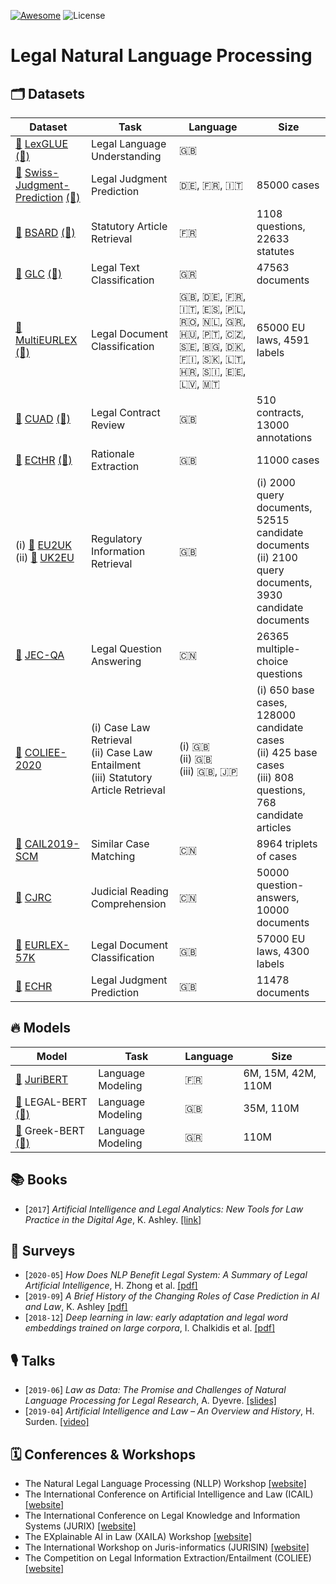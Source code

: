 [![Awesome](https://awesome.re/badge-flat2.svg)](https://awesome.re)
![License](https://img.shields.io/github/license/antoiloui/awesome-legal-nlp)

# Legal Natural Language Processing

## 🗂 Datasets

| Dataset | Task | Language | Size |
|---|---|---|---|
| [📄](https://arxiv.org/abs/2110.00976) [LexGLUE](https://github.com/coastalcph/lex-glue) [(🤗)](https://huggingface.co/datasets/lex_glue)  | Legal Language Understanding | 🇬🇧  |  |
| [📄](https://arxiv.org/abs/2110.00806) [Swiss-Judgment-Prediction](https://github.com/JoelNiklaus/SwissJudgementPrediction) [(🤗)](https://huggingface.co/datasets/swiss_judgment_prediction)  | Legal Judgment Prediction | 🇩🇪, 🇫🇷, 🇮🇹      | 85000 cases |
| [📄](https://arxiv.org/abs/2108.11792) [BSARD](https://github.com/maastrichtlawtech/bsard) [(🤗)](https://huggingface.co/datasets/antoiloui/bsard) | Statutory Article Retrieval | 🇫🇷  | 1108 questions, 22633 statutes |
| [📄](https://arxiv.org/abs/2109.15298) [GLC](https://github.com/christospi/glc-nllp-21) [(🤗)](https://huggingface.co/datasets/greek_legal_code)  | Legal Text Classification | 🇬🇷  | 47563 documents |
| [📄](https://arxiv.org/abs/2109.00904) [MultiEURLEX](https://github.com/nlpaueb/multi-eurlex) [(🤗)](https://huggingface.co/datasets/multi_eurlex)  | Legal Document Classification | 🇬🇧, 🇩🇪, 🇫🇷, 🇮🇹, 🇪🇸, 🇵🇱, 🇷🇴, 🇳🇱, 🇬🇷, 🇭🇺, 🇵🇹, 🇨🇿, 🇸🇪, 🇧🇬, 🇩🇰, 🇫🇮, 🇸🇰, 🇱🇹, 🇭🇷, 🇸🇮, 🇪🇪, 🇱🇻, 🇲🇹                                              | 65000 EU laws, 4591 labels |
| [📄](https://arxiv.org/abs/2103.06268) [CUAD](https://github.com/TheAtticusProject/cuad) [(🤗)](https://huggingface.co/datasets/cuad)  | Legal Contract Review | 🇬🇧  | 510 contracts, 13000 annotations |
| [📄](https://arxiv.org/abs/2103.13084) [ECtHR](https://archive.org/details/ECHR-ACL2019) [(🤗)](https://huggingface.co/datasets/ecthr_cases)  | Rationale Extraction | 🇬🇧  | 11000 cases |
| (i) [📄](https://arxiv.org/abs/2101.10726) [EU2UK](https://archive.org/details/eacl2021_regir_datasets)<br>(ii) [📄](https://arxiv.org/abs/2101.10726) [UK2EU](https://archive.org/details/eacl2021_regir_datasets) | Regulatory Information Retrieval | 🇬🇧  | (i) 2000 query documents, 52515 candidate documents<br>(ii) 2100 query documents, 3930 candidate documents |
| [📄](https://arxiv.org/abs/1911.12011) [JEC-QA](https://jecqa.thunlp.org/) | Legal Question Answering | 🇨🇳  | 26365 multiple-choice questions |
| [📄](https://sites.ualberta.ca/~rabelo/COLIEE2021/COLIEE_2020_summary.pdf) [COLIEE-2020](https://sites.ualberta.ca/~rabelo/COLIEE2020/) | (i) Case Law Retrieval<br>(ii) Case Law Entailment<br>(iii) Statutory Article Retrieval | (i) 🇬🇧<br>(ii) 🇬🇧<br>(iii) 🇬🇧, 🇯🇵  | (i) 650 base cases, 128000 candidate cases<br>(ii) 425 base cases<br>(iii) 808 questions, 768 candidate articles |
| [📄](https://arxiv.org/abs/1911.08962) [CAIL2019-SCM](https://github.com/china-ai-law-challenge/CAIL2019/tree/master/scm) | Similar Case Matching | 🇨🇳  | 8964 triplets of cases |
| [📄](https://arxiv.org/abs/1912.09156) [CJRC](https://github.com/china-ai-law-challenge/CAIL2019) | Judicial Reading Comprehension | 🇨🇳  | 50000 question-answers, 10000 documents |
| [📄](https://arxiv.org/abs/1906.02192) [EURLEX-57K](http://nlp.cs.aueb.gr/software_and_datasets/EURLEX57K/index.html) | Legal Document Classification | 🇬🇧  | 57000 EU laws, 4300 labels |
| [📄](https://arxiv.org/abs/1906.02059) [ECHR](https://archive.org/details/ECHR-ACL2019) | Legal Judgment Prediction | 🇬🇧  | 11478 documents |


## 🔥 Models

| Model | Task | Language | Size |
|---|---|---|---|
| [📄](https://arxiv.org/abs/2110.01485) [JuriBERT](http://master2-bigdata.polytechnique.fr/resources#juribert) | Language Modeling | 🇫🇷  | 6M, 15M, 42M, 110M |
| [📄](https://arxiv.org/abs/2010.02559) LEGAL-BERT [(🤗)](https://huggingface.co/nlpaueb/legal-bert-base-uncased)  | Language Modeling | 🇬🇧  | 35M, 110M |
| [📄](https://arxiv.org/abs/2008.12014) Greek-BERT [(🤗)](https://huggingface.co/nlpaueb/bert-base-greek-uncased-v1)  | Language Modeling | 🇬🇷  | 110M |


## 📚  Books

- [`2017`] *Artificial Intelligence and Legal Analytics: New Tools for Law Practice in the Digital Age*, K. Ashley. [[link]](https://www.cambridge.org/core/books/artificial-intelligence-and-legal-analytics/E7D705EEF392501A1DB180645917E7E0)


## 📄  Surveys

- [`2020-05`] *How Does NLP Benefit Legal System: A Summary of Legal Artificial Intelligence*, H. Zhong et al. [[pdf]](https://arxiv.org/pdf/2004.12158)
- [`2019-09`] *A Brief History of the Changing Roles of Case Prediction in AI and Law*, K. Ashley [[pdf]](https://journals.latrobe.edu.au/index.php/law-in-context/article/download/88/157)
- [`2018-12`] *Deep learning in law: early adaptation and legal word embeddings trained on large corpora*, I. Chalkidis et al. [[pdf]](https://link.springer.com/content/pdf/10.1007/s10506-018-9238-9.pdf)


## 🎙  Talks

- [`2019-06`] *Law as Data: The Promise and Challenges of Natural Language Processing for Legal Research*, A. Dyevre. [[slides]](https://drive.google.com/open?id=14zWlp2Hkm866MTup_oMZJa5T80fxsWtR)
- [`2019-04`] *Artificial Intelligence and Law – An Overview and History*, H. Surden. [[video]](https://www.youtube.com/watch?v=BG6YR0xGMRA)


## 🗓  Conferences & Workshops

- The Natural Legal Language Processing (NLLP) Workshop [[website]](https://nllpw.org/workshop/)
- The International Conference on Artificial Intelligence and Law (ICAIL) [[website]](https://dl.acm.org/doi/proceedings/10.1145/3322640#issue-downloads)
- The International Conference on Legal Knowledge and Information Systems (JURIX) [[website]](http://jurix.nl/)  
- The EXplainable AI in Law (XAILA) Workshop [[website]](https://www.geist.re/xaila:start)
- The International Workshop on Juris-informatics (JURISIN) [[website]](http://research.nii.ac.jp/~ksatoh/jurisin2020/)
- The Competition on Legal Information Extraction/Entailment (COLIEE) [[website]](https://sites.ualberta.ca/~rabelo/COLIEE2020/)
